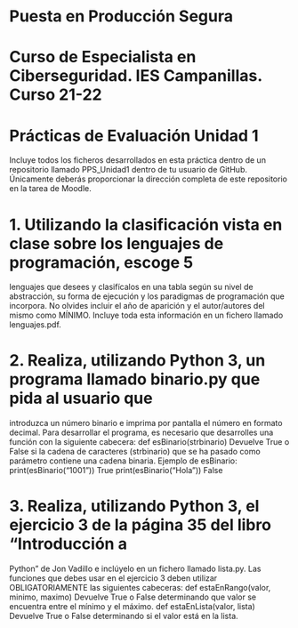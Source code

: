 # Puesta en Producción Segura
# Curso de Especialista en Ciberseguridad. IES Campanillas. Curso 21-22
# Prácticas de Evaluación Unidad 1
Incluye todos los ficheros desarrollados en esta práctica dentro de un repositorio llamado
PPS_Unidad1 dentro de tu usuario de GitHub. Únicamente deberás proporcionar la dirección
completa de este repositorio en la tarea de Moodle.

# 1. Utilizando la clasificación vista en clase sobre los lenguajes de programación, escoge 5
lenguajes que desees y clasifícalos en una tabla según su nivel de abstracción, su forma
de ejecución y los paradigmas de programación que incorpora. No olvides incluir el
año de aparición y el autor/autores del mismo como MÍNIMO. Incluye toda esta
información en un fichero llamado lenguajes.pdf.

# 2. Realiza, utilizando Python 3, un programa llamado binario.py que pida al usuario que
introduzca un número binario e imprima por pantalla el número en formato decimal.
Para desarrollar el programa, es necesario que desarrolles una función con la
siguiente cabecera:
def esBinario(strbinario)
Devuelve True o False si la cadena de caracteres (strbinario) que se ha pasado
como parámetro contiene una cadena binaria.
Ejemplo de esBinario:
print(esBinario(“1001”))
True
print(esBinario(“Hola”))
False

# 3. Realiza, utilizando Python 3, el ejercicio 3 de la página 35 del libro “Introducción a
Python” de Jon Vadillo e inclúyelo en un fichero llamado lista.py. Las funciones que
debes usar en el ejercicio 3 deben utilizar OBLIGATORIAMENTE las siguientes
cabeceras:
def estaEnRango(valor, minimo, maximo)
Devuelve True o False determinando que valor se encuentra entre el mínimo y el
máximo.
def estaEnLista(valor, lista)
Devuelve True o False determinando si el valor está en la lista.
